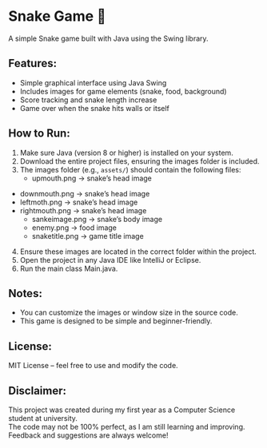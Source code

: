 # Snake Game 🐍

A simple Snake game built with Java using the Swing library.

## Features:
- Simple graphical interface using Java Swing
- Includes images for game elements (snake, food, background)
- Score tracking and snake length increase
- Game over when the snake hits walls or itself

## How to Run:
1. Make sure Java (version 8 or higher) is installed on your system.
2. Download the entire project files, ensuring the images folder is included.
3. The images folder (e.g., `assets/`) should contain the following files:
   - upmouth.png → snake’s head image  
- downmouth.png → snake’s head image  
- leftmoth.png → snake’s head image  
- rightmouth.png → snake’s head image  
   - sankeimage.png → snake’s body image  
   - enemy.png → food image  
   - snaketitle.png → game title image
4. Ensure these images are located in the correct folder within the project.
5. Open the project in any Java IDE like IntelliJ or Eclipse.
6. Run the main class Main.java.
## Notes:
- You can customize the images or window size in the source code.
- This game is designed to be simple and beginner-friendly.

## License:
MIT License – feel free to use and modify the code.


## Disclaimer:
This project was created during my first year as a Computer Science student at university.  
The code may not be 100% perfect, as I am still learning and improving.  
Feedback and suggestions are always welcome!
